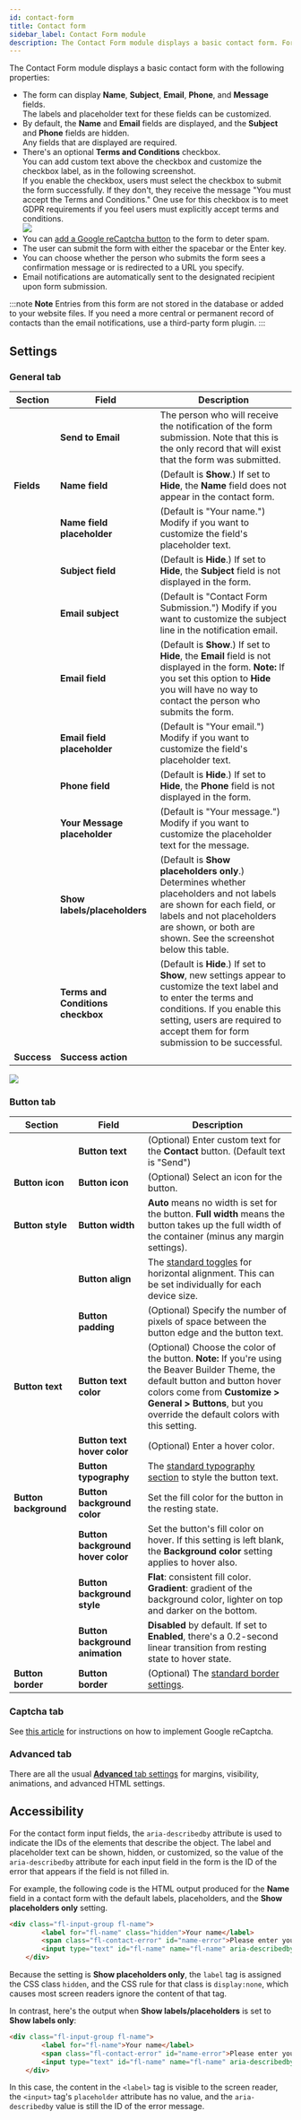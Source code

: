 ```yaml
---
id: contact-form
title: Contact form
sidebar_label: Contact Form module
description: The Contact Form module displays a basic contact form. Form information is sent by email to an address you specify.
---
```


The Contact Form module displays a basic contact form with the following properties:

  * The form can display **Name**, **Subject**, **Email**, **Phone**, and **Message** fields.  
The labels and placeholder text for these fields can be customized.
  * By default, the **Name** and **Email** fields are displayed, and the **Subject** and **Phone** fields are hidden.   
Any fields that are displayed are required.
  * There's an optional **Terms and Conditions** checkbox.  
You can add custom text above the checkbox and customize the checkbox label, as in the following screenshot.  
If you enable the checkbox, users must select the checkbox to submit the form successfully. If they don't, they receive the message "You must accept the Terms and Conditions." One use for this checkbox is to meet GDPR requirements if you feel users must
explicitly accept terms and conditions.  
![](/img/contact-1.png)
  * You can [add a Google reCaptcha button](/beaver-builder/layouts/modules/contact-form/add-a-google-recaptcha-checkbox-to-a-form.md) to the form to deter spam.
  * The user can submit the form with either the spacebar or the Enter key.
  * You can choose whether the person who submits the form sees a confirmation message or is redirected to a URL you specify.
  * Email notifications are automatically sent to the designated recipient upon form submission.

:::note **Note**
Entries from this form are not stored in the database or added to your website files. If you need a
more central or permanent record of contacts than the email notifications, use a third-party form
plugin.
:::

## Settings

### General tab

|Section  |  Field  |  Description  |
|---|---|---|
|  |  **Send to Email**  | The person who will receive the notification of the form submission. Note that this is the only record that will exist that the form was submitted.  |
|  **Fields**  |  **Name field**  |  (Default is **Show**.) If set to **Hide**, the **Name** field does not appear in the contact form.  |
|  |  **Name field placeholder** |  (Default is "Your name.") Modify if you want to customize the field's placeholder text.  |
|  |  **Subject field**  |  (Default is **Hide**.) If set to **Hide**, the **Subject** field is not displayed in the form.  |
|  |  **Email subject**  |  (Default is "Contact Form Submission.") Modify if you want to customize the subject line in the notification email.  |
|  |  **Email field**  |  (Default is **Show**.) If set to **Hide**, the **Email** field is not displayed in the form.  **Note:** If you set this option to **Hide** you will have no way to contact the person who submits the form. |
|  |  **Email field placeholder**  |  (Default is "Your email.") Modify if you want to customize the field's placeholder text.  |
|  |  **Phone field**  |  (Default is **Hide**.) If set to **Hide**, the **Phone** field is not displayed in the form.  |
|  |  **Your Message placeholder**  |  (Default is "Your message.") Modify if you want to customize the placeholder text for the message.  |
|  |  **Show labels/placeholders**  | (Default is **Show placeholders only**.) Determines whether placeholders and not labels are shown for each field, or labels and not placeholders are shown, or both are shown. See the screenshot below this table.  |
|  |  **Terms and Conditions checkbox**  |  (Default is **Hide**.) If set to **Show**, new settings appear to customize the text label and to enter the terms and conditions. If you enable this setting, users are required to accept them for form submission to be successful.
| **Success** |  **Success action**  |  |

![](/img/contact-form-1cf4996c.png)

### Button tab

|  Section  |  Field  |  Description  |
---|---|---|
|  |  **Button text**  |  (Optional) Enter custom text for the **Contact** button. (Default text is "Send") |
|  **Button icon**  |  **Button icon**  |  (Optional) Select an icon for the button.  |
|  **Button style**  |  **Button width**  | **Auto** means no width is set for the button. **Full width** means the button takes up the full width of the container (minus any margin settings).  |
|  |  **Button align**  | The [standard toggles](/beaver-builder/getting-started/bb-editor-basics/alignment.md) for horizontal alignment.  This can be set individually for each device size. |
|  |  **Button padding**  |  (Optional) Specify the number of pixels of space between the button edge and the button text.  |
|  **Button text**  |  **Button text color**  |  (Optional) Choose the color of the button. **Note:** If you're using the Beaver Builder Theme, the default button and button hover colors come from **Customize > General > Buttons**, but you override the default colors with this setting.
|  |  **Button text hover color**  |  (Optional) Enter a hover color.  |
|  |  **Button typography** | The [standard typography section](/beaver-builder/styles/typography/typography.md) to style the button text.  |
|  **Button background**  |  **Button background color**  |  Set the fill color for the button in the resting state.  |
|  |  **Button background hover color**  |  Set the button's fill color on hover. If this setting is left blank, the **Background color** setting applies to hover also.  |
|  |  **Button background style**  |  **Flat**: consistent fill color. **Gradient**: gradient of the background color, lighter on top and darker on the bottom. |
|  |  **Button background animation**  |  **Disabled** by default. If set to **Enabled**, there's a 0.2-second linear transition from resting state to hover state.
|  **Button border**  |  **Button border**  |  (Optional) The [standard border settings](/beaver-builder/styles/effects/borders.md).

### Captcha tab

See [this article](/beaver-builder/layouts/modules/contact-form/add-a-google-recaptcha-checkbox-to-a-form.md) for instructions on how to implement Google reCaptcha.


### Advanced tab

There are all the usual [**Advanced** tab settings](/beaver-builder/layouts/advanced-tab/index.md) for margins, visibility, animations, and advanced HTML settings.

## Accessibility

For the contact form input fields, the `aria-describedby` attribute is used to indicate the IDs of the elements that describe the object. The label and placeholder text can be shown, hidden, or customized, so the value of the `aria-describedby` attribute for each input field in the form is the ID of the error that appears if the field is not filled in.

For example, the following code is the HTML output produced for the **Name** field in a contact form with the default labels, placeholders, and the **Show placeholders only** setting.

```html
<div class="fl-input-group fl-name">
		<label for="fl-name" class="hidden">Your name</label>
		<span class="fl-contact-error" id="name-error">Please enter your name.</span>
		<input type="text" id="fl-name" name="fl-name" aria-describedby="name-error" value="" placeholder="Your name">
	</div>
```

Because the setting is **Show placeholders only**, the `label` tag is assigned the CSS class `hidden`, and the CSS rule for that class is `display:none`, which causes most screen readers ignore the content of that tag.

In contrast, here's the output when **Show labels/placeholders** is set to **Show labels only**:

```html
<div class="fl-input-group fl-name">
		<label for="fl-name">Your name</label>
		<span class="fl-contact-error" id="name-error">Please enter your name.</span>
		<input type="text" id="fl-name" name="fl-name" aria-describedby="name-error" value="" placeholder="">
	</div>
```
In this case, the content in the `<label>` tag is visible to the screen reader, the `<input>` tag's `placeholder` attribute has no value, and the `aria-describedby` value is still the ID of the error message.

